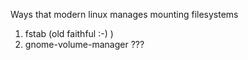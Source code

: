
Ways that modern linux manages mounting filesystems

1. fstab (old faithful :-) )
1. gnome-volume-manager ???
